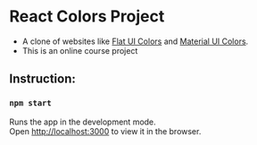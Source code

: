 # React Colors Project

- A clone of websites like [Flat UI Colors](https://flatuicolors.com/) and [Material UI Colors](http://materialuicolors.co/?utm_source=launchers).
- This is an online course project

## Instruction:

### `npm start`

Runs the app in the development mode.<br />
Open [http://localhost:3000](http://localhost:3000) to view it in the browser.

